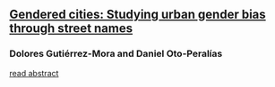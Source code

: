 


## [Gendered cities: Studying urban gender bias through street names](https://osf.io/b9n4k/)


### Dolores Gutiérrez-Mora and Daniel Oto-Peralías  

[read abstract](otoperalias.github.io/GenderedCities/Abstract.md)

